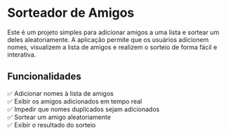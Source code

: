 # Sorteador de Amigos

Este é um projeto simples para adicionar amigos a uma lista e sortear um deles aleatoriamente. A aplicação permite que os usuários adicionem nomes, visualizem a lista de amigos e realizem o sorteio de forma fácil e interativa.

## Funcionalidades

✅ Adicionar nomes à lista de amigos  
✅ Exibir os amigos adicionados em tempo real  
✅ Impedir que nomes duplicados sejam adicionados  
✅ Sortear um amigo aleatoriamente  
✅ Exibir o resultado do sorteio  
